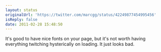 ```yaml
---
layout: status
originalUrl: 'https://twitter.com/marcgg/status/42249877454995456'
isReply: false
date: 2011-02-28 15:48:50
---
```


It's good to have nice fonts on your page, but it's not worth having everything twitching hysterically on loading. It just looks bad.
